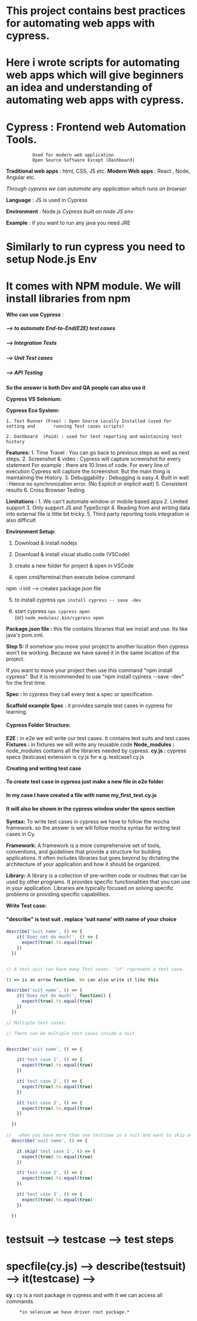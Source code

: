# This project contains best practices for automating web apps with cypress.

# Here i wrote scripts for automating web apps which will give beginners an idea and understanding of automating web apps with cypress.


# Cypress : Frontend web Automation Tools. 
	          Used for modern web application
	          Open Source Software Except (Dashboard)
	
	
**Traditional web apps** : html, CSS, JS etc.
**Modern Web apps** : React , Node, Angular etc.

*Through cypress we can automate any application which runs on browser*

**Language** : JS is used in Cypress

**Environment** : Node.js
*Cypress built on node JS env*

**Example** : if you want to run any java you need JRE
# Similarly to run cypress you need to setup Node.js Env
# It comes with NPM module. We will install libraries from npm

**Who can use Cypress** : 
##### --> to automate End-to-End(E2E) test cases
##### --> Integration Tests
##### --> Unit Test cases 
##### --> API Testing

**So the answer is both Dev and QA people can also use it**


**Cypress VS Selenium:**



**Cypress Eco System:**

	1. Test Runner (Free) : Open Source Locally Installed (used for setting and       running Test cases scripts)
	
	2. Dashboard  (Paid) : used for test reporting and maintaining test history
	

**Features:**
	1. Time Travel : You can go back to previous steps as well as next steps. 
	2. Screenshot & video : Cypress will capture screenshot for every statement
	For example : there are 10 lines of code. For every line of execution 
	Cypress will capture the screenshot. But the main thing is maintaining the 
	History.
	3. Debuggability : Debugging is easy
	4. Built in wait : Hence no synchronization error. (No Explicit or implicit wait)
	5. Consistent results 
	6. Cross Browser Testing 

**Limitations :**
	1. We can't automate window or mobile based apps
	2. Limited support
	3. Only support JS and TypeScript 
	4. Reading from and writing data into external file is little bit tricky.
	5. Third party reporting tools integration is also difficult


**Environment Setup:**

1) Download & install nodejs

2) Download & install visual studio code (VSCode)

3) create a new folder for project & open in VSCode

4) open cmd/terminal then execute below command

npm -i init --> creates package.json file

5) to install cypress
```npm install cypress -- save -dev```

6) start cypress
```npx cypress open```    
        (or)
```node_modules/.bin/cypress open```


**Package.json file :** this file contains libraries that we install and use. Its like java's pom.xml.

**Step 5:** if somehow you move your project to another location then cypress won't be working. Because we have saved it in the same location of the project.

If you want to move your project then use this command "npm install cypress".
But it is recommended to use "npm install cypress --save -dev" for the first time.

**Spec :** In cypress they call every test a spec or specification.

**Scaffold example Spec** : it provides sample test cases in cypress for learning.


#### Cypress Folder Structure:

**E2E :** in e2e we will write our test cases. It contains test suits and test cases
**Fixtures :** in fixtures we will write any reusable code
**Node_modules :** node_modules contains all the libraries needed by cypress. 
**cy.js :** cypress specs (testcase) extension is cy.js for e.g. testcase1.cy.js


**Creating and writing test case**

#### To create test case in cypress just make a new file in e2e folder

#### In my case I have created a file with name my_first_test.cy.js 

#### It will also be shown in the cypress window under the specs section


**Syntax:**
 To write test cases in cypress we have to follow the mocha framework.
so the answer is we will follow mocha syntax for writing test cases in Cy.

**Framework:**
A framework is a more comprehensive set of tools, conventions, and guidelines that provide a structure for building applications. It often includes libraries but goes beyond by dictating the architecture of your application and how it should be organized.

**Library:**
A library is a collection of pre-written code or routines that can be used by other programs. It provides specific functionalities that you can use in your application. Libraries are typically focused on solving specific problems or providing specific capabilities.

**Write Test case:**

#### "describe" is test suit . replace 'suit name' with name of your choice

```javascript
describe('suit name', () => {
    it('Does not do much!', () => {
      expect(true).to.equal(true)
    })
  })


// A test suit can have many Test cases. "it" represent a test case.

() => is an arrow function. We can also write it like this

describe('suit name', () => {
    it('Does not do much!', function() {
      expect(true).to.equal(true)
    })
  })

// Multiple test cases:

// There can be multiple test cases inside a suit.


describe('suit name', () => {

    it('test case 1', () => {
      expect(true).to.equal(true)
    })

	it('test case 2', () => {
      expect(true).to.equal(true)
    })

	it('test case 3', () => {
      expect(true).to.equal(true)
    })

  }) 
  
//   when you have more than one testcase in a suit and want to skip one when executing then you can so so by writing "it.skip"
  describe('suit name', () => {

    it.skip('test case 1', () => {
      expect(true).to.equal(true)
    })

	it('test case 2', () => {
      expect(true).to.equal(true)
    })

	it('test case 3', () => {
      expect(true).to.equal(true)
    })

  })
  ```

# testsuit --> testcase --> test steps

# specfile(cy.js) --> describe(testsuit) --> it(testcase) -->  

**cy :** cy is a root package in cypress and with it we can access all commands.

         *in selenium we have driver root package.*